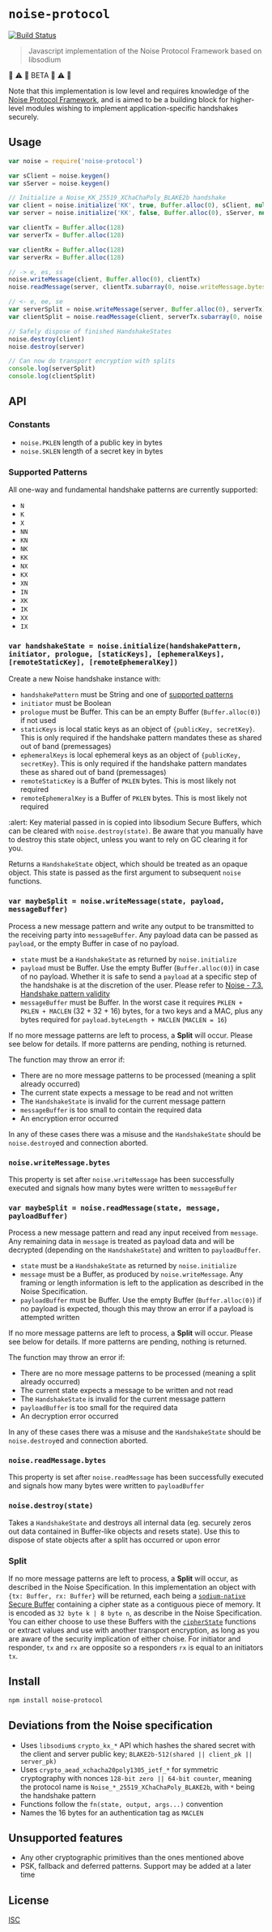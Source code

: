 # `noise-protocol`

[![Build Status](https://travis-ci.org/emilbayes/noise-protocol.svg?branch=master)](https://travis-ci.org/emilbayes/noise-protocol)

> Javascript implementation of the Noise Protocol Framework based on libsodium

:rotating_light: :warning: :rotating_light: BETA :rotating_light: :warning: :rotating_light:

Note that this implementation is low level and requires knowledge of the
[Noise Protocol Framework](http://noiseprotocol.org/noise.html), and is aimed to
be a building block for higher-level modules wishing to implement
application-specific handshakes securely.

## Usage

```js
var noise = require('noise-protocol')

var sClient = noise.keygen()
var sServer = noise.keygen()

// Initialize a Noise_KK_25519_XChaChaPoly_BLAKE2b handshake
var client = noise.initialize('KK', true, Buffer.alloc(0), sClient, null, sServer.publicKey)
var server = noise.initialize('KK', false, Buffer.alloc(0), sServer, null, sClient.publicKey)

var clientTx = Buffer.alloc(128)
var serverTx = Buffer.alloc(128)

var clientRx = Buffer.alloc(128)
var serverRx = Buffer.alloc(128)

// -> e, es, ss
noise.writeMessage(client, Buffer.alloc(0), clientTx)
noise.readMessage(server, clientTx.subarray(0, noise.writeMessage.bytes), serverRx)

// <- e, ee, se
var serverSplit = noise.writeMessage(server, Buffer.alloc(0), serverTx)
var clientSplit = noise.readMessage(client, serverTx.subarray(0, noise.writeMessage.bytes), clientRx)

// Safely dispose of finished HandshakeStates
noise.destroy(client)
noise.destroy(server)

// Can now do transport encryption with splits
console.log(serverSplit)
console.log(clientSplit)
```

## API

### Constants

- `noise.PKLEN` length of a public key in bytes
- `noise.SKLEN` length of a secret key in bytes

### Supported Patterns

All one-way and fundamental handshake patterns are currently supported:

- `N`
- `K`
- `X`
- `NN`
- `KN`
- `NK`
- `KK`
- `NX`
- `KX`
- `XN`
- `IN`
- `XK`
- `IK`
- `XX`
- `IX`

### `var handshakeState = noise.initialize(handshakePattern, initiator, prologue, [staticKeys], [ephemeralKeys], [remoteStaticKey], [remoteEphemeralKey])`

Create a new Noise handshake instance with:

* `handshakePattern` must be String and one of [supported patterns](#supported-patterns)
* `initiator` must be Boolean
* `prologue` must be Buffer. This can be an empty Buffer (`Buffer.alloc(0)`) if
  not used
* `staticKeys` is local static keys as an object of `{publicKey, secretKey}`.
  This is only required if the handshake pattern mandates these as shared out of band (premessages)
* `ephemeralKeys` is local ephemeral keys as an object of `{publicKey, secretKey}`.
  This is only required if the handshake pattern mandates these as shared out of band (premessages)
* `remoteStaticKey` is a Buffer of `PKLEN` bytes. This is most likely not required
* `remoteEphemeralKey` is a Buffer of `PKLEN` bytes. This is most likely not required

:alert: Key material passed in is copied into libsodium Secure Buffers, which
can be cleared with `noise.destroy(state)`. Be aware that you manually have to
destroy this state object, unless you want to rely on GC clearing it for you.

Returns a `HandshakeState` object, which should be treated as an opaque object.
This state is passed as the first argument to subsequent `noise` functions.

### `var maybeSplit = noise.writeMessage(state, payload, messageBuffer)`

Process a new message pattern and write any output to be transmitted to the
receiving party into `messageBuffer`. Any payload data can be passed as
`payload`, or the empty Buffer in case of no payload.

* `state` must be a `HandshakeState` as returned by `noise.initialize`
* `payload` must be Buffer. Use the empty Buffer (`Buffer.alloc(0)`) in case of
  no payload. Whether it is safe to send a `payload` at a specific step of the
  handshake is at the discretion of the user. Please refer to [Noise - 7.3. Handshake pattern validity](http://noiseprotocol.org/noise.html#handshake-pattern-validity)
* `messageBuffer` must be Buffer. In the worst case it requires
  `PKLEN + PKLEN + MACLEN` (32 + 32 + 16) bytes, for a two keys and a MAC,
  plus any bytes required for `payload.byteLength + MACLEN` (`MACLEN = 16`)

If no more message patterns are left to process, a **Split** will occur. Please
see below for details. If more patterns are pending, nothing is returned.

The function may throw an error if:
* There are no more message patterns to be processed (meaning a split already
  occurred)
* The current state expects a message to be read and not written
* The `HandshakeState` is invalid for the current message pattern
* `messageBuffer` is too small to contain the required data
* An encryption error occurred

In any of these cases there was a misuse and the `HandshakeState` should be
`noise.destroy`ed and connection aborted.

### `noise.writeMessage.bytes`

This property is set after `noise.writeMessage` has been successfully executed
and signals how many bytes were written to `messageBuffer`

### `var maybeSplit = noise.readMessage(state, message, payloadBuffer)`

Process a new message pattern and read any input received from `message`.
Any remaining data in `message` is treated as payload data and will be decrypted
(depending on the `HandshakeState`) and written to `payloadBuffer`.

* `state` must be a `HandshakeState` as returned by `noise.initialize`
* `message` must be a Buffer, as produced by `noise.writeMessage`. Any framing
  or length information is left to the application as described in the Noise
  Specification.
* `payloadBuffer` must be Buffer. Use the empty Buffer (`Buffer.alloc(0)`) if no
  payload is expected, though this may throw an error if a payload is attempted
  written

If no more message patterns are left to process, a **Split** will occur. Please
see below for details. If more patterns are pending, nothing is returned.

The function may throw an error if:
* There are no more message patterns to be processed (meaning a split already
  occurred)
* The current state expects a message to be written and not read
* The `HandshakeState` is invalid for the current message pattern
* `payloadBuffer` is too small for the required data
* An decryption error occurred

In any of these cases there was a misuse and the `HandshakeState` should be
`noise.destroy`ed and connection aborted.

### `noise.readMessage.bytes`

This property is set after `noise.readMessage` has been successfully executed
and signals how many bytes were written to `payloadBuffer`

### `noise.destroy(state)`

Takes a `HandshakeState` and destroys all internal data (eg. securely zeros out
data contained in Buffer-like objects and resets state). Use this to dispose of
state objects after a split has occurred or upon error

### Split

If no more message patterns are left to process, a **Split** will occur, as
described in the Noise Specification. In this implementation an object with
`{tx: Buffer, rx: Buffer}` will be returned, each being a
[`sodium-native` Secure Buffer](https://github.com/sodium-friends/sodium-native#memory-protection)
containing a cipher state as a contiguous piece of memory. It is encoded as
`32 byte k | 8 byte n`, as describe in the Noise Specification. You can either
choose to use these Buffers with the [`cipherState`](cipher-state.js)
functions or extract values and use with another transport encryption, as long
as you are aware of the security implication of either choise. For initiator and
responder, `tx` and `rx` are opposite so a responders `rx` is equal to an
initiators `tx`.

## Install

```sh
npm install noise-protocol
```

## Deviations from the Noise specification

* Uses `libsodium`s `crypto_kx_*` API which hashes the shared secret with the
  client and server public key; `BLAKE2b-512(shared || client_pk || server_pk)`
* Uses `crypto_aead_xchacha20poly1305_ietf_*` for symmetric cryptography with
  nonces `128-bit zero || 64-bit counter`, meaning the protocol name is `Noise_*_25519_XChaChaPoly_BLAKE2b`, with `*` being the handshake pattern
* Functions follow the `fn(state, output, args...)` convention
* Names the 16 bytes for an authentication tag as `MACLEN`

## Unsupported features

- Any other cryptographic primitives than the ones mentioned above
- PSK, fallback and deferred patterns. Support may be added at a later time

## License

[ISC](LICENSE)
